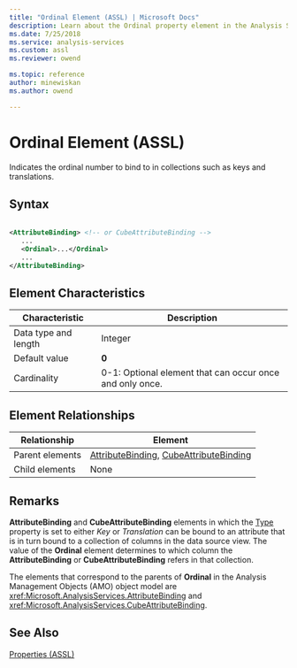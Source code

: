 ```yaml
---
title: "Ordinal Element (ASSL) | Microsoft Docs"
description: Learn about the Ordinal property element in the Analysis Services Scripting Language (ASSL) schema.
ms.date: 7/25/2018
ms.service: analysis-services
ms.custom: assl
ms.reviewer: owend

ms.topic: reference
author: minewiskan
ms.author: owend

---
```

# Ordinal Element (ASSL)

  Indicates the ordinal number to bind to in collections such as keys and translations.  
  
## Syntax  
  
```xml  
  
<AttributeBinding> <!-- or CubeAttributeBinding -->  
   ...  
   <Ordinal>...</Ordinal>  
   ...  
</AttributeBinding>  
```  
  
## Element Characteristics  
  
|Characteristic|Description|  
|--------------------|-----------------|  
|Data type and length|Integer|  
|Default value|**0**|  
|Cardinality|0-1: Optional element that can occur once and only once.|  
  
## Element Relationships  
  
|Relationship|Element|  
|------------------|-------------|  
|Parent elements|[AttributeBinding](../data-type/attributebinding-data-type-assl.md), [CubeAttributeBinding](../data-type/cubeattributebinding-data-type-assl.md)|  
|Child elements|None|  
  
## Remarks  
 **AttributeBinding** and **CubeAttributeBinding** elements in which the [Type](type-element-binding-assl.md) property is set to either *Key* or *Translation* can be bound to an attribute that is in turn bound to a collection of columns in the data source view. The value of the **Ordinal** element determines to which column the **AttributeBinding** or **CubeAttributeBinding** refers in that collection.  
  
 The elements that correspond to the parents of **Ordinal** in the Analysis Management Objects (AMO) object model are <xref:Microsoft.AnalysisServices.AttributeBinding> and <xref:Microsoft.AnalysisServices.CubeAttributeBinding>.  
  
## See Also  
 [Properties &#40;ASSL&#41;](properties-assl.md)  
  
  
